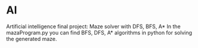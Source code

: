 # AI
Artificial intelligence final project: Maze solver with DFS, BFS, A*
In the mazaProgram.py you can find BFS, DFS, A* algorithms in python for solving the generated maze.
